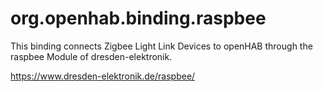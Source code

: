 # org.openhab.binding.raspbee

This binding connects Zigbee Light Link Devices to openHAB through the raspbee Module of dresden-elektronik.

https://www.dresden-elektronik.de/raspbee/

